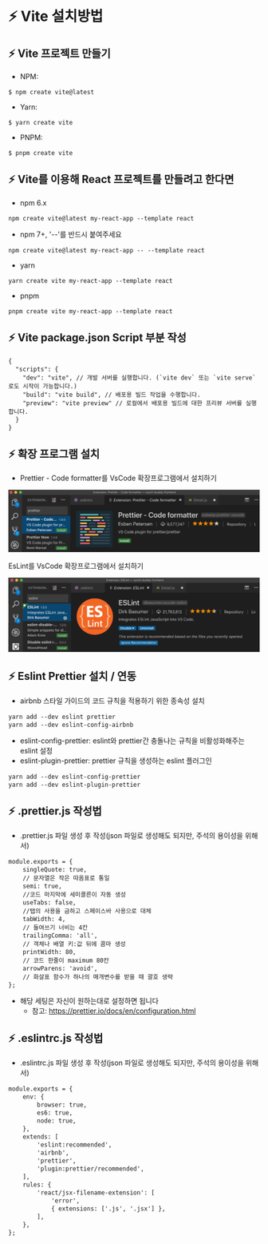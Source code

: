 # :zap: Vite 설치방법
## :zap: Vite 프로젝트 만들기
- NPM:
```
$ npm create vite@latest
```
- Yarn:
```
$ yarn create vite
```
- PNPM:
```
$ pnpm create vite
```
## :zap: Vite를 이용해 React 프로젝트를 만들려고 한다면
- npm 6.x
```
npm create vite@latest my-react-app --template react
```
- npm 7+, '--'를 반드시 붙여주세요
```
npm create vite@latest my-react-app -- --template react
```
- yarn
```
yarn create vite my-react-app --template react
```
- pnpm
```
pnpm create vite my-react-app --template react
```
## :zap: Vite package.json Script 부분 작성
```
{
  "scripts": {
    "dev": "vite", // 개발 서버를 실행합니다. (`vite dev` 또는 `vite serve`로도 시작이 가능합니다.)
    "build": "vite build", // 배포용 빌드 작업을 수행합니다.
    "preview": "vite preview" // 로컬에서 배포용 빌드에 대한 프리뷰 서버를 실행합니다.
  }
}
```
## :zap: 확장 프로그램 설치
- Prettier - Code formatter를 VsCode 확장프로그램에서 설치하기

<img src="https://raw.githubusercontent.com/light9639/Prettier-EsLint-Airbnb/main/public/prettier.png" alt="prettier">

EsLint를 VsCode 확장프로그램에서 설치하기

<img src="https://raw.githubusercontent.com/light9639/Prettier-EsLint-Airbnb/main/public/esLint.png" alt="EsLint">

## :zap: Eslint Prettier 설치 / 연동
- airbnb 스타일 가이드의 코드 규칙을 적용하기 위한 종속성 설치
```
yarn add --dev eslint prettier
yarn add --dev eslint-config-airbnb
```
- eslint-config-prettier: eslint와 prettier간 충돌나는 규칙을 비활성화해주는 eslint 설정
- eslint-plugin-prettier: prettier 규칙을 생성하는 eslint 플러그인
```
yarn add --dev eslint-config-prettier
yarn add --dev eslint-plugin-prettier
```
## :zap: .prettier.js 작성법
- .prettier.js 파일 생성 후 작성(json 파일로 생성해도 되지만, 주석의 용이성을 위해서)
```
module.exports = {
    singleQuote: true,
    // 문자열은 작은 따옴표로 통일
    semi: true,
    //코드 마지막에 세미콜른이 자동 생성
    useTabs: false,
    //탭의 사용을 금하고 스페이스바 사용으로 대체
    tabWidth: 4,
    // 들여쓰기 너비는 4칸
    trailingComma: 'all',
    // 객체나 배열 키:값 뒤에 콤마 생성
    printWidth: 80,
    // 코드 한줄이 maximum 80칸
    arrowParens: 'avoid',
    // 화살표 함수가 하나의 매개변수를 받을 때 괄호 생략
};
```
- 해당 세팅은 자신이 원하는대로 설정하면 됩니다
  - 참고: https://prettier.io/docs/en/configuration.html
## :zap: .eslintrc.js 작성법
- .eslintrc.js 파일 생성 후 작성(json 파일로 생성해도 되지만, 주석의 용이성을 위해서)
```
module.exports = {
    env: {
        browser: true,
        es6: true,
        node: true,
    },
    extends: [
        'eslint:recommended',
        'airbnb',
        'prettier',
        'plugin:prettier/recommended',
    ],
    rules: {
        'react/jsx-filename-extension': [
            'error',
            { extensions: ['.js', '.jsx'] },
        ],
    },
};
```
